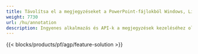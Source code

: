 ```yaml
---
title: Távolítsa el a megjegyzéseket a PowerPoint-fájlokból Windows, Linux és macOS rendszeren
weight: 7730
url: /hu/annotation
description: Ingyenes alkalmazás és API-k a megjegyzések kezeléséhez olyan PowerPoint-fájlokon, mint a PPT, PPTX, PPS, POT, PPSX, PPTM, PPSM, POTX, POTM és ODP
---
```


{{< blocks/products/pf/agp/feature-solution >}} 

